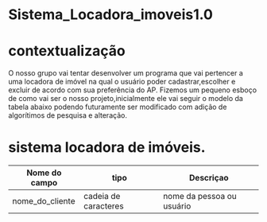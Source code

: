 # Sistema_Locadora_imoveis1.0
# contextualização 
O nosso grupo vai tentar desenvolver um programa que vai pertencer a uma locadora de imóvel na qual o usuário poder cadastrar,escolher e excluir de acordo com sua preferência do AP.
Fizemos um pequeno esboço de como vai ser o nosso projeto,inicialmente ele vai seguir o modelo da tabela abaixo podendo futuramente ser modificado com adição de algorítimos de pesquisa e alteração.

# sistema locadora de imóveis.
|Nome do campo|tipo|Descriçao|
|-------------|----|---------|
nome_do_cliente|cadeia de caracteres|nome da pessoa ou usuário|
